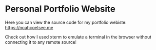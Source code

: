 # Personal Portfolio Website
Here you can view the source code for my portfolio webiste: https://noahcoetsee.me

Check out how I used xterm to emulate a terminal in the browser without connecting it to any remote source!
